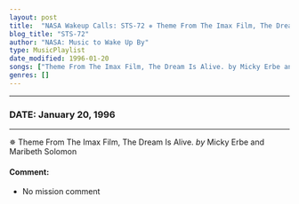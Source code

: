 ```yaml
---
layout: post
title:  "NASA Wakeup Calls: STS-72 ✵ Theme From The Imax Film, The Dream Is Alive. by Micky Erbe and Maribeth Solomon ✦ January 20, 1996"
blog_title: "STS-72"
author: "NASA: Music to Wake Up By"
type: MusicPlaylist
date_modified: 1996-01-20
songs: ["Theme From The Imax Film, The Dream Is Alive. by Micky Erbe and Maribeth Solomon"]
genres: []
---
```


----
### DATE: January 20, 1996
----
✵ Theme From The Imax Film, The Dream Is Alive. *by* Micky Erbe and Maribeth Solomon  

#### Comment:
* No mission comment



<br/>
<center>
	<a target="_blank"
	   href="https://twitter.com/intent/tweet?hashtags=Space,NASA,Playlist,NASAWakeupCalls,SpaceProgram&text=🚀 {{ page.author}}, {{ page.title }}. {{ site.url }}{{ page.url }}&via=nasawakeupcalls"><i class="fab fa-twitter" title="Tweet this page" alt="Tweet this page" style="font-size: 1.3em;"></i></a>
	&nbsp; 	<i class="fas fa-user-astronaut" style="font-size: 1.5em;"></i> &nbsp;
    <a id="custom_amazon_link"
       type="amzn" search="#"
       category="popular music">
    <i class="fab fa-amazon" style="font-size: 1.3em;"></i></a>
</center>

<!-- Randomly resolve an individual entry from a song array -->
<script src="/assets/javascript/seedrandom.min.js"></script>
<script>
  var wake_me_up = ["Theme From The Imax Film, The Dream Is Alive. by Micky Erbe and Maribeth Solomon"];
  var prng = new Math.seedrandom();
  function randomSong() {
    song = wake_me_up[Math.floor(Math.random() * wake_me_up.length)];
    var amazon_link = document.getElementById("custom_amazon_link");
    amazon_link.setAttribute("search", song);
  }
  window.onload = randomSong();
</script>
